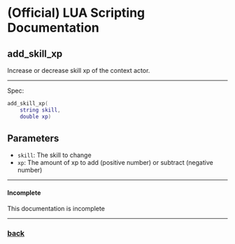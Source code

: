 
# (Official) LUA Scripting Documentation

## add_skill_xp

Increase or decrease skill xp of the context actor.

___

Spec:

```lua
add_skill_xp(
	string skill,
	double xp)
```

## Parameters

- `skill`: The skill to change
- `xp`: The amount of xp to add (positive number) or subtract (negative number)

___

#### Incomplete

This documentation is incomplete

___

### [back](../other)
